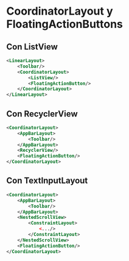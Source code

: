 # CoordinatorLayout y FloatingActionButtons

## Con ListView

```xml
<LinearLayout>
    <Toolbar/>
    <CoordinatorLayout>
        <ListView/>
        <FloatingActionButton/>
    </CoordinatorLayout>
</LinearLayout>
```

## Con RecyclerView

```xml
<CoordinatorLayout>
    <AppBarLayout>
        <Toolbar/>
    </AppBarLayout>
    <RecyclerView/>
    <FloatingActionButton/>
</CoordinatorLayout>
```

## Con TextInputLayout

```xml
<CoordinatorLayout>
    <AppBarLayout>
        <Toolbar/>
    </AppBarLayout>
    <NestedScrollView>
        <ConstraintLayout>
            <.../>
        </ConstraintLayout>
    </NestedScrollView>
    <FloatingActionButton/>
</CoordinatorLayout>
```
